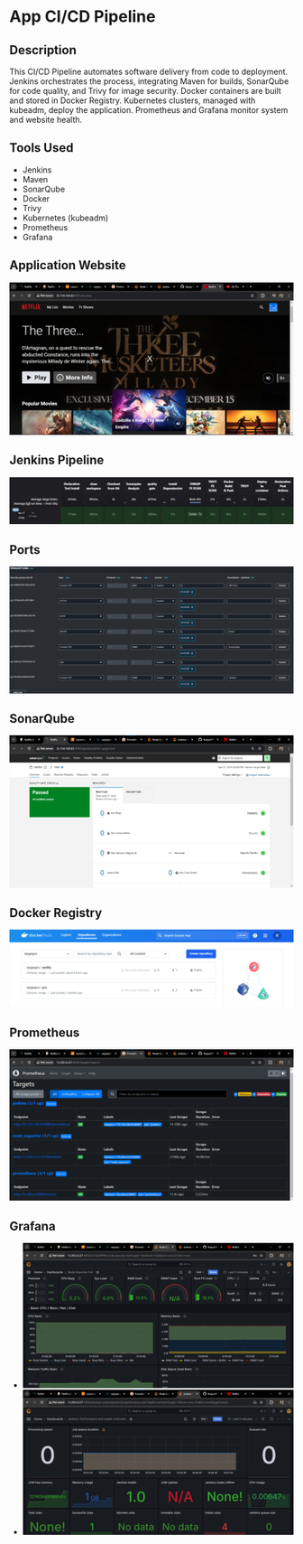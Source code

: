 # App CI/CD Pipeline

## Description
This CI/CD Pipeline automates software delivery from code to deployment. Jenkins orchestrates the process, integrating Maven for builds, SonarQube for code quality, and Trivy for image security. Docker containers are built and stored in Docker Registry. Kubernetes clusters, managed with kubeadm, deploy the application. Prometheus and Grafana monitor system and website health.

## Tools Used
- Jenkins
- Maven
- SonarQube
- Docker
- Trivy
- Kubernetes (kubeadm)
- Prometheus
- Grafana

## Application Website
![Netflix Homepage](https://github.com/RanjanPRS/App-CICD-Pipeline/blob/main/netflix-homepage.png)

## Jenkins Pipeline
![Jenkins Pipeline](https://github.com/RanjanPRS/App-CICD-Pipeline/blob/main/pipeline.png)

## Ports
![Ports](https://github.com/RanjanPRS/App-CICD-Pipeline/blob/main/ports.png)

## SonarQube
![SonarQube](https://github.com/RanjanPRS/App-CICD-Pipeline/blob/main/sonar.png)

## Docker Registry
![Docker Registry](https://github.com/RanjanPRS/App-CICD-Pipeline/blob/main/docker.png)

## Prometheus
![Prometheus](https://github.com/RanjanPRS/App-CICD-Pipeline/blob/main/prom.png)

## Grafana
- ![Grafana Website](https://github.com/RanjanPRS/App-CICD-Pipeline/blob/main/grafana(web).png)
- ![Grafana Jenkins](https://github.com/RanjanPRS/App-CICD-Pipeline/blob/main/grafana(jenkins).png)
